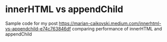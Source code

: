 # innerHTML vs appendChild

Sample code for my post https://marian-caikovski.medium.com/innerhtml-vs-appendchild-e74c763846df comparing performance of innerHTML and appendChild

